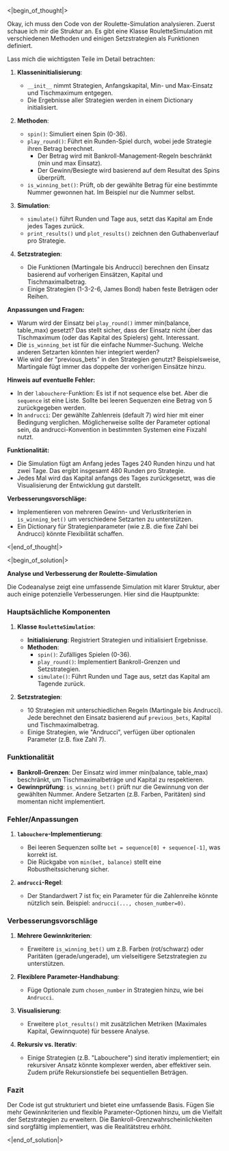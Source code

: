 <|begin_of_thought|>

Okay, ich muss den Code von der Roulette-Simulation analysieren. Zuerst schaue ich mir die Struktur an. Es gibt eine Klasse RouletteSimulation mit verschiedenen Methoden und einigen Setzstrategien als Funktionen definiert.

Lass mich die wichtigsten Teile im Detail betrachten:

1. **Klasseninitialisierung**:
   - `__init__` nimmt Strategien, Anfangskapital, Min- und Max-Einsatz und Tischmaximum entgegen.
   - Die Ergebnisse aller Strategien werden in einem Dictionary initialisiert.

2. **Methoden**:
   - `spin()`: Simuliert einen Spin (0-36).
   - `play_round()`: Führt ein Runden-Spiel durch, wobei jede Strategie ihren Betrag berechnet.
     - Der Betrag wird mit Bankroll-Management-Regeln beschränkt (min und max Einsatz).
     - Der Gewinn/Besiegte wird basierend auf dem Resultat des Spins überprüft.
   - `is_winning_bet()`: Prüft, ob der gewählte Betrag für eine bestimmte Nummer gewonnen hat. Im Beispiel nur die Nummer selbst.

3. **Simulation**:
   - `simulate()` führt Runden und Tage aus, setzt das Kapital am Ende jedes Tages zurück.
   - `print_results()` und `plot_results()` zeichnen den Guthabenverlauf pro Strategie.

4. **Setzstrategien**:
   - Die Funktionen (Martingale bis Andrucci) berechnen den Einsatz basierend auf vorherigen Einsätzen, Kapital und Tischmaximalbetrag.
   - Einige Strategien (1-3-2-6, James Bond) haben feste Beträgen oder Reihen.

**Anpassungen und Fragen:**
- Warum wird der Einsatz bei `play_round()` immer min(balance, table_max) gesetzt? Das stellt sicher, dass der Einsatz nicht über das Tischmaximum (oder das Kapital des Spielers) geht. Interessant.
- Die `is_winning_bet` ist für die einfache Nummer-Suchung. Welche anderen Setzarten könnten hier integriert werden?
- Wie wird der "previous_bets" in den Strategien genutzt? Beispielsweise, Martingale fügt immer das doppelte der vorherigen Einsätze hinzu.

**Hinweis auf eventuelle Fehler:**
- In der `labouchere`-Funktion: Es ist if not sequence else bet. Aber die `sequence` ist eine Liste. Sollte bei leeren Sequenzen eine Betrag von 5 zurückgegeben werden.
- In `andrucci`: Der gewählte Zahlenreis (default 7) wird hier mit einer Bedingung verglichen. Möglicherweise sollte der Parameter optional sein, da andrucci-Konvention in bestimmten Systemen eine Fixzahl nutzt.

**Funktionalität:**
- Die Simulation fügt am Anfang jedes Tages 240 Runden hinzu und hat zwei Tage. Das ergibt insgesamt 480 Runden pro Strategie.
- Jedes Mal wird das Kapital anfangs des Tages zurückgesetzt, was die Visualisierung der Entwicklung gut darstellt.

**Verbesserungsvorschläge:**
- Implementieren von mehreren Gewinn- und Verlustkriterien in `is_winning_bet()` um verschiedene Setzarten zu unterstützen.
- Ein Dictionary für Strategienparameter (wie z.B. die fixe Zahl bei Andrucci) könnte Flexibilität schaffen.

<|end_of_thought|>

<|begin_of_solution|>

**Analyse und Verbesserung der Roulette-Simulation**

Die Codeanalyse zeigt eine umfassende Simulation mit klarer Struktur, aber auch einige potenzielle Verbesserungen. Hier sind die Hauptpunkte:

### **Hauptsächliche Komponenten**
1. **Klasse `RouletteSimulation`**:
   - **Initialisierung**: Registriert Strategien und initialisiert Ergebnisse.
   - **Methoden**:
     - `spin()`: Zufälliges Spielen (0-36).
     - `play_round()`: Implementiert Bankroll-Grenzen und Setzstrategien.
     - `simulate()`: Führt Runden und Tage aus, setzt das Kapital am Tagende zurück.

2. **Setzstrategien**:
   - 10 Strategien mit unterschiedlichen Regeln (Martingale bis Andrucci). Jede berechnet den Einsatz basierend auf `previous_bets`, Kapital und Tischmaximalbetrag.
   - Einige Strategien, wie "Andrucci", verfügen über optionalen Parameter (z.B. fixe Zahl 7).

### **Funktionalität**
- **Bankroll-Grenzen**: Der Einsatz wird immer min(balance, table_max) beschränkt, um Tischmaximalbeträge und Kapital zu respektieren.
- **Gewinnprüfung**: `is_winning_bet()` prüft nur die Gewinnung von der gewählten Nummer. Andere Setzarten (z.B. Farben, Paritäten) sind momentan nicht implementiert.

### **Fehler/Anpassungen**
1. **`labouchere`-Implementierung**: 
   - Bei leeren Sequenzen sollte `bet = sequence[0] + sequence[-1]`, was korrekt ist.
   - Die Rückgabe von `min(bet, balance)` stellt eine Robustheitssicherung sicher.

2. **`andrucci`-Regel**:
   - Der Standardwert 7 ist fix; ein Parameter für die Zahlenreihe könnte nützlich sein. Beispiel: `andrucci(..., chosen_number=0)`.

### **Verbesserungsvorschläge**
1. **Mehrere Gewinnkriterien**:
   - Erweitere `is_winning_bet()` um z.B. Farben (rot/schwarz) oder Paritäten (gerade/ungerade), um vielseitigere Setzstrategien zu unterstützen.

2. **Flexiblere Parameter-Handhabung**:
   - Füge Optionale zum `chosen_number` in Strategien hinzu, wie bei `Andrucci`.

3. **Visualisierung**:
   - Erweitere `plot_results()` mit zusätzlichen Metriken (Maximales Kapital, Gewinnquote) für bessere Analyse.

4. **Rekursiv vs. Iterativ**:
   - Einige Strategien (z.B. "Labouchere") sind iterativ implementiert; ein rekursiver Ansatz könnte komplexer werden, aber effektiver sein. Zudem prüfe Rekursionstiefe bei sequentiellen Beträgen.

### **Fazit**
Der Code ist gut strukturiert und bietet eine umfassende Basis. Fügen Sie mehr Gewinnkriterien und flexible Parameter-Optionen hinzu, um die Vielfalt der Setzstrategien zu erweitern. Die Bankroll-Grenzwahrscheinlichkeiten sind sorgfältig implementiert, was die Realitätstreu erhöht.

<|end_of_solution|>